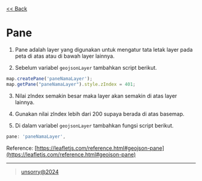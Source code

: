 [<< Back](../README.md)

# Pane

1. Pane adalah layer yang digunakan untuk mengatur tata letak layer pada peta di atas atau di bawah layer lainnya.

2. Sebelum variabel `geojsonLayer` tambahkan script berikut.

```javascript
map.createPane('paneNamaLayer');
map.getPane("paneNamaLayer").style.zIndex = 401;
```

3. Nilai zIndex semakin besar maka layer akan semakin di atas layer lainnya.

4. Gunakan nilai zIndex lebih dari 200 supaya berada di atas basemap.

5. Di dalam variabel `geojsonLayer` tambahkan fungsi script berikut.

```javascript
pane: 'paneNamaLayer',
```

Reference: [https://leafletjs.com/reference.html#geojson-pane](https://leafletjs.com/reference.html#geojson-pane)

---
> [unsorry@2024](https://unsorry.net)